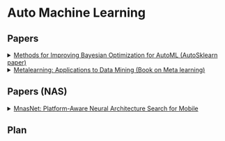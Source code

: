 

# Auto Machine Learning

## Papers
<details>
<summary>
 <a href="https://ml.informatik.uni-freiburg.de/papers/15-AUTOML-AutoML.pdf">Methods for Improving Bayesian Optimization for AutoML
(AutoSklearn paper)
</a> 
</summary>
This is the paper that introduces AutoSklearn.
This paper compares the performance of AutoSklearn with AutoWEKA(which is an AutoML package that combines WEKA with Bayesian optimization).
This paper (AutoSklearn) approaches AutoML in three main steps:
<ol>
<li> Meta-learning to find good instantiations of machine learning frameworks: 
140 datasets from OpenML are considered and a set of meta-features are evaluated for each of these datasets. Each of these datasets is characterized by 38 meta-features including simple, information-theoretic and statistical meta-features.
Further, a Random-forest Bayesian optimization method SMAC (Sequential model-based algorithmic configuration) is applied for 24 hours with 10-fold CV on 2/3rd dataset with 1/3rd dataset as CV set. Given a new dataset, the above mentioned meta-features are extracted and the L1 distance between this meta-feature space is compared with the meta-feature spaces of the 140 datasets to find the k-nearest datasets. The results from the closest datasets are extracted from the meta-knowledge database to warm start SMAC.
</li>

<li>
Bayesian optimization to navigate through search space: 
Search space has only 132 hyperparameters. 
The models considered within the search space include:
 <ul>
  <li> General Linear models(3 algorithms)</li>
  <li> Support vector machines (2)</li>
  <li> Discriminant analysis (2)</li>
  <li> Nearest neighbors (1)</li>
  <li> Naive Bayes (3)</li>
  <li> Decision Trees (1)</li>
  <li> Ensemble methods (4)</li>
 </ul>
 </li>
 Preprocessing:<br>
Data preprocessing: Scaling inputs, imputation of missing values and balancing target classes.<br>
Feature preprocessing: 11 possible methods which include Feature Selection (2), Kernel approximation (2), matrix decomposition (3), Embeddings (3), feature clustering (1), methods using classifier for feature selection (2).
<li> Automated construction of ensembles of Models evaluated during optimization:
The idea behind the construction of Ensembles is that ensembles perform well if the models are individually strong and make uncorrelated errors. Ensemble selection method is outlined in Caruana et al. (2004).
</li>
 </ol>
 The benefit of AutoSkleran over AutoWEKA comes from meta-learning and ensemble construction. The version of AutoSklern without the above two is called vanilla AutoSklearn. Experiments are performed to see how the above mentioned techniques can benefit performance. The following are observed from the experiments:<br>
 <ol>
 <li> Meta-learning yields drastic improvements from the first configuration till the end of experiments.</li>
 <li> Although Vanilla AutoSklearn and AutoSklearn (with meta-learning) both show improved performance with ensembles, ensembles with meta-learning yields performance gains faster than Vanilla AutoSklearn. </li>
 </ol>
</details>

<details>
<summary>
 <a href="https://link-springer-com.ezproxy.lib.uh.edu/content/pdf/10.1007%2F978-3-540-73263-1.pdf">Metalearning: Applications to Data Mining (Book on Meta learning)
</a> 
</summary>
 <b>This is a book on metalearning. Each chapter will be summarized. <br>
Work in progress!</b>

<ol>
<li>
<h3>Metalearning: Concepts and Systems
</h3>
<b>Base learning</b> is the successive application of a learner on the same data. No knowledge is extracted over domains.
With <b> Meta learning</b> the focus is on accumulating experience from previous tasks and applying them to a learning system.<br>
Metalearning covers both declarative and procedural bias. The following is ideally performed in order:
<ol>
<li> Obtain dataset.</li>
<li> Extract meta-features</li>
<li>From the <b>meta knowledge database</b> containing the ML/DL algos (initial bias), Datasets along with their respective meta-features and their performance, the matching and search is performed with the new dataset</li>
<li> The smaller search space is obtained with the new bias</li>
<li> Evaluation and selection of the search space is performed with a suitable evaluation strategy</li>
<li> Best algorithm is chosen</li>
</ol> 
Effectiveness of search space depends on the quality of the available meta-knowledge.
 <p><b>Generation of meta-features</b></p>
Three main classes of meta-features have been proposed:
<ul>
<li> Statistical and information-theoretic characterization: Number of classes, number of features, Ratio of examples to features, degree of correlation between features and target, Average class entropy.</li>
<li> Exploit properties of some induced hypothesis: For example, construct decision trees on each dataset and get it’s properties to form meta features.</li>
<li> Use many simple and fast learners on the datasets and use the accuracy of these “landmarks” to characterize the datasets. Example, k-NN has been used at the meta level to identify most similar datasets for a given input dataset.</li>
</ul>
</p>


</ol>

 
 
 </details>


## Papers (NAS)

<!-- Making NAS more efficient -->
<details>
<summary>
 <a href="https://arxiv.org/abs/1807.11626">MnasNet: Platform-Aware Neural Architecture Search for Mobile
</a> 
</summary>
 <b> Focus on making NAS more efficient</b><br>
 This paper discusses modifies existing NAS algorithms in two ways:
<ol>

<li> Multi-objective Reward:<br>

Unlike previous work where the common method is to treat T as a hard constraint and maximize accuracy under this constraint:<br>

maximize ACC(m) wrt m subject to LAT(m)≤T                <br>                               
    

where Acc(m) is the accuracy of the model and LAT(m) is the inference latency of the model. LAT(m) is therefore treated as the hard constraint and accuracy is maximized under this constraint.
But, the problem with this approach is that it maximizes a single metric (ACC) and does not provide multiple Pareto optimal solutions (state of allocation of resources from which it is impossible to reallocate so as to make any one individual or preference criterion better off without making at least one individual or preference criterion worse off). <br>
The problem now now be re-framed as finding multiple Pareto-optimal solutions within a single architecture search.
[K. Deb. Multi-objective optimization. Search methodologies, pages 403–449, 2014.] provides multiple methods to solve this type of problem, but the one chosen by this paper is <br>




maximize ACC(m)×[LAT(m)/T]^w wrt m                  <br> 				
      

where w is the weight factor defined as:

w= α,if LAT(m)≤T<br>
&nbsp;&nbsp;   β,otherwise <br>

where α and β are picked according to the trade-off between accuracy and inference latency.  As a hard constraint (not allowing the latency to increase beyond the constraint, severely penalizing if it does so) α= 0, β=−1 may be chosen. But, this paper uses α= -0.07, β=−0.07 as the constraint (soft constraint) in order to smoothly adjust the constraints.
</li>

<li> Factorized hierarchical search space: <br>

Past work search for a complex cell(s) and replicate them to form full architectures. This work focuses on dividing the architectures into blocks and searching for operations and connections within these blocks separately with the intention that given the input and output shape of a block, we want to get the best accuracy-latency tradeoff.<br>

Within each block, the following are searched:
<ul>

<li>Convolutional ops ConvOp: regular conv (conv), depthwiseconv (dconv), and mobile inverted bottleneck conv </li>
<li>Convolutional kernel sizeKernelSize: 3x3, 5x5.•Squeeze-and-excitation [13] ratioSERatio: 0, 0.25.</li>
<li>Skip opsSkipOp: pooling, identity residual, or no skip </li>
<li>Output filter size Fi.</li>
<li>Number of layers per block Ni</li>
</ul>

</ol>
Reinforcement learning (with an RNN agent) approach is adopted for navigating through search space. (Paper says that RL is easy to use but other techniques like evolution also will work). Similar work as is references [35, 36, 25, 20] of this paper.<br>

Training is performed on the ImageNet and the COCO detection datasets and reported accuracies of the best performing models are 75.6% and 66% respectively versus state-of-the-art accuracies of 72% and 60.3% of MobileNetV2.

 
 
 
</details>

## Plan 
